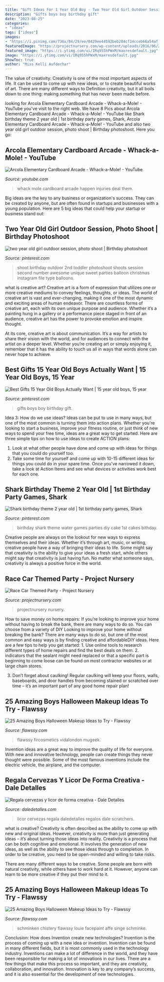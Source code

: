 ```yaml
---
title: "Gift Ideas For 1 Year Old Boy - Two Year Old Girl Outdoor Session, Photo Shoot"
description: "Gifts boys boy birthday gift"
date: "2023-08-25"
categories:
- "ideas"
tags: ["ideas"]
images:
- "https://i.pinimg.com/736x/84/29/ee/8429ee44592beb284cf34cceb66a54af.jpg"
featuredImage: "https://projectnursery.com/wp-content/uploads/2016/06/20150906_125321-576x1024.jpg"
featured_image: "https://i.ytimg.com/vi/IRq955hPWxM/maxresdefault.jpg"
image: "https://i.ytimg.com/vi/IRq955hPWxM/maxresdefault.jpg"
ShowToc: true
author: "Miss Kelli Aufderhar"
---
```



The value of creativity:
Creativity is one of the most important aspects of life. It can be used to come up with new ideas, or to create beautiful works of art. There are many different ways to Definition creativity, but it all boils down to one thing: making something that has never been made before.

	

		
looking for Arcola Elementary Cardboard Arcade - Whack-a-Mole! - YouTube you've visit to the right web. We have 8 Pics about Arcola Elementary Cardboard Arcade - Whack-a-Mole! - YouTube like Shark birthday theme 2 year old | 1st birthday party games, Shark, Arcola Elementary Cardboard Arcade - Whack-a-Mole! - YouTube and also two year old girl outdoor session, photo shoot | Birthday photoshoot. Here you go:
		
    
## Arcola Elementary Cardboard Arcade - Whack-a-Mole! - YouTube

<img loading=lazy src="https://i.ytimg.com/vi/IRq955hPWxM/maxresdefault.jpg" onerror="this.onerror=null;this.src='https://tse2.mm.bing.net/th?id=OIP.bQ6sblg9sJh_a2C5zaFwXQHaEK&amp;pid=15.1';" alt="Arcola Elementary Cardboard Arcade - Whack-a-Mole! - YouTube">

_Source: youtube.com_

>whack mole cardboard arcade happen injuries deal them. 

	

Big ideas are the key to any business or organization's success. They can be created by anyone, but are often found in startups and businesses with a young population. Here are 5 big ideas that could help your startup or business stand out: 

    
## Two Year Old Girl Outdoor Session, Photo Shoot | Birthday Photoshoot

<img loading=lazy src="https://i.pinimg.com/736x/ed/39/ea/ed39eaf7735a4264a9eacb968946b4cb--christmas-photo-shoot-christmas-photography.jpg" onerror="this.onerror=null;this.src='https://tse3.mm.bing.net/th?id=OIP.JZsZn6islUgo9OOqqxkGuQHaLH&amp;pid=15.1';" alt="two year old girl outdoor session, photo shoot | Birthday photoshoot">

_Source: pinterest.com_

>shoot birthday outdoor 2nd toddler photoshoot shoots session second number awesome unique sweet parties balloon christmas instagram file type balloons. 

	

what is creative art?
Creative art is a form of expression that utilizes one or more creative mediums to convey feelings, thoughts, or ideas. The world of creative art is vast and ever-changing, making it one of the most dynamic and exciting areas of human endeavor.
There are countless forms of creative art, each with its own unique purpose and audience. Whether it’s a painting hung in a gallery or a performance piece staged in front of an audience, creative art has the power to provoke emotion and inspire thought.

At its core, creative art is about communication. It’s a way for artists to share their vision with the world, and for audiences to connect with the artist on a deeper level. Whether you’re creating art or simply enjoying it, remember that it has the ability to touch us all in ways that words alone can never hope to achieve.

    
## Best Gifts 15 Year Old Boys Actually Want | 15 Year Old Boys, 15 Year

<img loading=lazy src="https://i.pinimg.com/736x/92/6e/4e/926e4e8ee5fb10ffb80059082202689d.jpg" onerror="this.onerror=null;this.src='https://tse4.mm.bing.net/th?id=OIP.r2H4p8X2fojpUydxfaILeQHaPG&amp;pid=15.1';" alt="Best Gifts 15 Year Old Boys Actually Want | 15 year old boys, 15 year">

_Source: pinterest.com_

>gifts boys boy birthday gift. 

	

Idea 3: How do we use ideas?
Ideas can be put to use in many ways, but one of the most common is turning them into action plans. Whether you're looking to start a business, improve your fitness routine, or just think of new ways to spend your free time, ideas are a great way to get started. Here are three simple tips on how to use ideas to create ACTION plans:
1. Look at what other people have done and come up with ideas for things that you could do yourself too.
2. Take some time for yourself and come up with 10-15 different ideas for things you could do in your spare time. Once you've narrowed it down, take a look at Action Items and see what devices or activities work best for each one.

    
## Shark Birthday Theme 2 Year Old | 1st Birthday Party Games, Shark

<img loading=lazy src="https://i.pinimg.com/736x/84/29/ee/8429ee44592beb284cf34cceb66a54af.jpg" onerror="this.onerror=null;this.src='https://tse3.mm.bing.net/th?id=OIP.thEsr4__rblqn9Hc4wrseQHaJ3&amp;pid=15.1';" alt="Shark birthday theme 2 year old | 1st birthday party games, Shark">

_Source: pinterest.com_

>birthday shark theme water games parties diy cake 1st cakes bithday. 

	

Creative people are always on the lookout for new ways to express themselves and their ideas. Whether it’s through art, music, or writing, creative people have a way of bringing their ideas to life. Some might say that creativity is the ability to give your ideas a fresh start, while others might say that creativity is just having fun. No matter what someone says, creativity is always a positive force in the world.

    
## Race Car Themed Party - Project Nursery

<img loading=lazy src="https://projectnursery.com/wp-content/uploads/2016/06/20150906_125321-576x1024.jpg" onerror="this.onerror=null;this.src='https://tse4.mm.bing.net/th?id=OIP.ML9905LEDGlMCy3DfR7GkwHaNK&amp;pid=15.1';" alt="Race Car Themed Party - Project Nursery">

_Source: projectnursery.com_

>projectnursery nursery. 

	

How to save money on home repairs: If you’re looking to improve your home without having to break the bank, there are many ways to do so. You can choose from a variety of DIY
Looking to improve your home without breaking the bank? There are many ways to do so, but one of the most common and easy ways is by finding creative and affordableDIY ideas. Here are a few tips to help you get started: 1. Use online tools to research different types of home repairs and find the best deals on them.
2. indicators that the sealant might need replaced or that a specific part is beginning to come loose can be found on most contractor websites or at large chain stores.

3. Don’t forget about caulking! Regular caulking will keep your floors, walls, baseboards, and door handles from becoming stained or scratched over time – it’s an important part of any good home repair plan! 
    
## 25 Amazing Boys Halloween Makeup Ideas To Try - Flawssy

<img loading=lazy src="https://www.flawssy.com/wp-content/uploads/2016/05/joker-halloween-makeup-ideas-for-boys.jpg" onerror="this.onerror=null;this.src='https://tse1.mm.bing.net/th?id=OIP.ZQNMT8wM-jkJ-TUH0noWLwHaLH&amp;pid=15.1';" alt="25 Amazing Boys Halloween Makeup Ideas to Try - Flawssy">

_Source: flawssy.com_

>flawssy fircosmetics vidalondon mugeek. 

	

Invention ideas are a great way to improve the quality of life for everyone. With new and innovative technology, people can create things they never thought were possible. Some of the most famous inventions include the electric vehicle, the airplane, and the computer.

    
## Regala Cervezas Y Licor De Forma Creativa - Dale Detalles

<img loading=lazy src="https://i1.wp.com/www.daledetalles.com/wp-content/uploads/2017/05/regala-cervezas-y-licor-de-forma-creativa3.jpg" onerror="this.onerror=null;this.src='https://tse2.mm.bing.net/th?id=OIP.b2Iw8NBu5ekjDIFY9oqZ9wHaJ5&amp;pid=15.1';" alt="Regala cervezas y licor de forma creativa - Dale Detalles">

_Source: daledetalles.com_

>licor cervezas regala daledetalles regalos dale scratchers. 

	

what is creative?
Creativity is often described as the ability to come up with new and original ideas. However, creativity is more than just generating ideas – it’s about turning those ideas into reality.
Creativity is a process that can be both cognitive and emotional. It involves the generation of new ideas, as well as the ability to see those ideas through to completion. In order to be creative, you need to be open-minded and willing to take risks.

There are many different ways to be creative. Some people are born with natural creativity, while others have to work hard at it. However, anyone can learn to be more creative if they put their mind to it.

    
## 25 Amazing Boys Halloween Makeup Ideas To Try - Flawssy

<img loading=lazy src="http://flawssy.com/wp-content/uploads/2016/05/Monkey-Face-Paint.jpg" onerror="this.onerror=null;this.src='https://tse3.mm.bing.net/th?id=OIP.B2AdnAtNgfe5Ic4L7_cKPQHaKI&amp;pid=15.1';" alt="25 Amazing Boys Halloween Makeup Ideas to Try - Flawssy">

_Source: flawssy.com_

>schminken chistery flawssy louie facepaint affe singe schminke. 

	

Conclusion: How does Invention create new technologies?
Invention is the process of coming up with a new idea or invention. Invention can be found in many different fields, but it is most commonly used in the technology industry. Inventions can make a lot of difference in the world, and they have been responsible for making a lot of innovations in our lives. There are a few things that make this process so important, and they are creativity, collaboration, and innovation. Innovation is key to any company’s success, and it is also essential for the development of new technologies.

